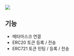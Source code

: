 ![](https://blog.kakaocdn.net/dn/bVIdeM/btrosw8Ky9i/ggx3UQjlpxacvpUcahDUx1/img.gif)

## 기능
- 메타마스크 연결
- ERC20 토큰 등록 / 전송
- ERC721 토큰 민팅 / 등록 / 전송
